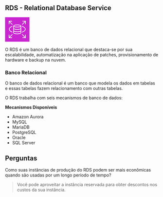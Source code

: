 ## RDS - Relational Database Service
![AWS RDS](/aws/icon/aws-rds.png)

O RDS é um banco de dados relacional que destaca-se por sua escalabilidade, automatização na aplicação de patches, provisionamento de hardware e backup na nuvem.

### Banco Relacional
O banco de dados relacional é um banco que modela os dados em tabelas e essas tabelas fazem relacionamento com outras tabelas. 

O RDS trabalha com seis mecanismos de banco de dados:

**Mecanismos Disponíveis**
- Amazon Aurora
- MySQL
- MariaDB
- PostgreSQL
- Oracle
- SQL Server

## Perguntas
Como suas instâncias de produção do RDS podem ser mais econômicas quando são usadas por um longo período de tempo? <br>
> Você pode aproveitar a instância reservada para obter descontos nos custos da sua instância.

